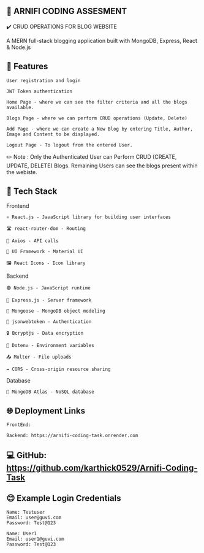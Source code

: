 ## 🚀 ARNIFI CODING ASSESMENT

✔️ CRUD OPERATIONS FOR BLOG WEBSITE

A MERN full-stack blogging application built with MongoDB, Express, React & Node.js 

## 🌟 Features

    User registration and login
  
    JWT Token authentication
  
    Home Page - where we can see the filter criteria and all the blogs available.
  
    Blogs Page - where we can perform CRUD operations (Update, Delete)
  
    Add Page - where we can create a New Blog by entering Title, Author, Image and Content to be displayed.
  
    Logout Page - To logout from the entered User.

✏️ Note : Only the Authenticated User can Perform CRUD (CREATE, UPDATE, DELETE) Blogs. Remaining Users can see the blogs present within the webiste.

## 🧰 Tech Stack

Frontend

    ⚛️ React.js - JavaScript library for building user interfaces
    
    🛣 react-router-dom - Routing
    
    📡 Axios - API calls
    
    🎨 UI Framework - Material UI
    
    🖼 React Icons - Icon library

Backend

    🟢 Node.js - JavaScript runtime
    
    🚂 Express.js - Server framework
    
    🍃 Mongoose - MongoDB object modeling
    
    🔐 jsonwebtoken - Authentication
    
    🔒 Bcryptjs - Data encryption
    
    🔑 Dotenv - Environment variables
    
    📤 Multer - File uploads
    
    ↔️ CORS - Cross-origin resource sharing

Database

    🍃 MongoDB Atlas - NoSQL database


## 🌐 Deployment Links

    FrontEnd: 
    
    Backend: https://arnifi-coding-task.onrender.com

## 💻 GitHub: https://github.com/karthick0529/Arnifi-Coding-Task

## 😊 Example Login Credentials

    Name: Testuser
    Email: user@guvi.com
    Password: Test@123

    Name: User1
    Email: user1@guvi.com
    Password: Test@123
